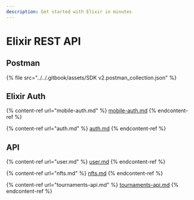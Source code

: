 ```yaml
---
description: Get started with Elixir in minutes
---
```


# Elixir REST API

## Postman

{% file src="../../.gitbook/assets/SDK v2.postman_collection.json" %}

## Elixir Auth

{% content-ref url="mobile-auth.md" %}
[mobile-auth.md](mobile-auth.md)
{% endcontent-ref %}

{% content-ref url="auth.md" %}
[auth.md](auth.md)
{% endcontent-ref %}

## API

{% content-ref url="user.md" %}
[user.md](user.md)
{% endcontent-ref %}

{% content-ref url="nfts.md" %}
[nfts.md](nfts.md)
{% endcontent-ref %}

{% content-ref url="tournaments-api.md" %}
[tournaments-api.md](tournaments-api.md)
{% endcontent-ref %}
